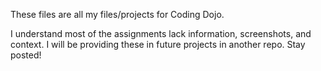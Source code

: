 These files are all my files/projects for Coding Dojo.

I understand most of the assignments lack information, screenshots, and context. I will be providing these in future projects in another repo. Stay posted!
